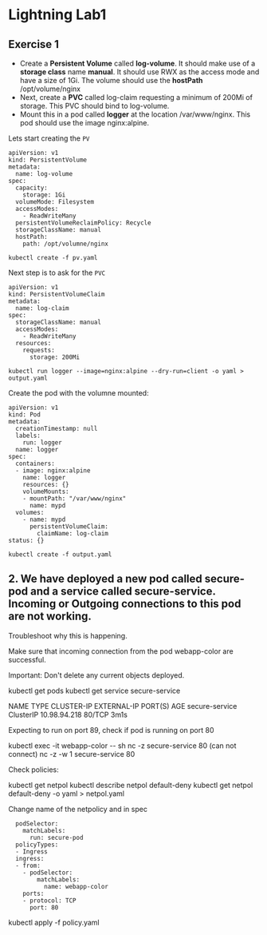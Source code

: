 # Lightning Lab1

## Exercise 1

* Create a **Persistent Volume** called **log-volume**. It should make use of a **storage class** name **manual**. It should use RWX as the access mode and have a size of 1Gi. The volume should use the **hostPath** /opt/volume/nginx
* Next, create a **PVC** called log-claim requesting a minimum of 200Mi of storage. This PVC should bind to log-volume.
* Mount this in a pod called **logger** at the location /var/www/nginx. This pod should use the image nginx:alpine.

Lets start creating the `PV`

```
apiVersion: v1
kind: PersistentVolume
metadata:
  name: log-volume
spec:
  capacity:
    storage: 1Gi
  volumeMode: Filesystem
  accessModes:
    - ReadWriteMany
  persistentVolumeReclaimPolicy: Recycle
  storageClassName: manual
  hostPath:
    path: /opt/volumne/nginx
```
```
kubectl create -f pv.yaml
```

Next step  is to ask for the `PVC`

```
apiVersion: v1
kind: PersistentVolumeClaim
metadata:
  name: log-claim
spec:
  storageClassName: manual
  accessModes:
    - ReadWriteMany
  resources:
    requests:
      storage: 200Mi
```

```
kubectl run logger --image=nginx:alpine --dry-run=client -o yaml > output.yaml
```

Create the pod with the volumne mounted:

```
apiVersion: v1
kind: Pod
metadata:
  creationTimestamp: null
  labels:
    run: logger
  name: logger
spec:
  containers:
  - image: nginx:alpine
    name: logger
    resources: {}
    volumeMounts:
    - mountPath: "/var/www/nginx"
      name: mypd
  volumes:
    - name: mypd
      persistentVolumeClaim:
        claimName: log-claim
status: {}
```
```
kubectl create -f output.yaml
```

## 2. We have deployed a new pod called secure-pod and a service called secure-service. Incoming or Outgoing connections to this pod are not working.
Troubleshoot why this is happening.

Make sure that incoming connection from the pod webapp-color are successful.


Important: Don't delete any current objects deployed.


kubectl get pods
kubectl get service secure-service

NAME             TYPE        CLUSTER-IP     EXTERNAL-IP   PORT(S)   AGE
secure-service   ClusterIP   10.98.94.218   <none>        80/TCP    3m1s

Expecting to run on port 89, check if pod is running on port 80

kubectl exec -it webapp-color -- sh
nc -z secure-service 80 (can not connect)
nc -z -w 1 secure-service 80

Check policies:

kubectl get netpol
kubectl describe netpol default-deny
kubectl get netpol default-deny -o yaml > netpol.yaml

Change name of the netpolicy and in spec

```
  podSelector:
    matchLabels:
      run: secure-pod
  policyTypes:
  - Ingress
  ingress:
  - from:
    - podSelector:
        matchLabels:
          name: webapp-color
    ports:
    - protocol: TCP
      port: 80
```

kubectl apply -f policy.yaml